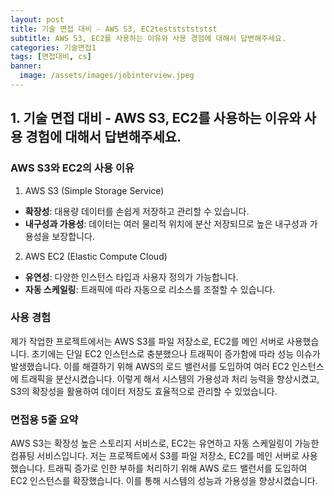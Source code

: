 ```yaml
---
layout: post
title: 기술 면접 대비 - AWS S3, EC2testststststst
subtitle: AWS S3, EC2를 사용하는 이유와 사용 경험에 대해서 답변해주세요.
categories: 기술면접1
tags: [면접대비, cs]
banner:
  image: /assets/images/jobinterview.jpeg
---
```


## 1. 기술 면접 대비 - AWS S3, EC2를 사용하는 이유와 사용 경험에 대해서 답변해주세요.

### AWS S3와 EC2의 사용 이유

1. AWS S3 (Simple Storage Service)
  - **확장성**: 대용량 데이터를 손쉽게 저장하고 관리할 수 있습니다.
  - **내구성과 가용성**: 데이터는 여러 물리적 위치에 분산 저장되므로 높은 내구성과 가용성을 보장합니다.
2. AWS EC2 (Elastic Compute Cloud)
  - **유연성**: 다양한 인스턴스 타입과 사용자 정의가 가능합니다.
  - **자동 스케일링**: 트래픽에 따라 자동으로 리소스를 조절할 수 있습니다.

### 사용 경험

제가 작업한 프로젝트에서는 AWS S3를 파일 저장소로, EC2를 메인 서버로 사용했습니다. 초기에는 단일 EC2 인스턴스로 충분했으나 트래픽이 증가함에 따라 성능 이슈가 발생했습니다. 이를 해결하기 위해 AWS의 로드 밸런서를 도입하여 여러 EC2 인스턴스에 트래픽을 분산시켰습니다. 이렇게 해서 시스템의 가용성과 처리 능력을 향상시켰고, S3의 확장성을 활용하여 데이터 저장도 효율적으로 관리할 수 있었습니다.

### 면접용 5줄 요약

AWS S3는 확장성 높은 스토리지 서비스로, EC2는 유연하고 자동 스케일링이 가능한 컴퓨팅 서비스입니다. 저는 프로젝트에서 S3를 파일 저장소, EC2를 메인 서버로 사용했습니다. 트래픽 증가로 인한 부하를 처리하기 위해 AWS 로드 밸런서를 도입하여 EC2 인스턴스를 확장했습니다. 이를 통해 시스템의 성능과 가용성을 향상시켰습니다.

[1]: https://daringfireball.net/projects/markdown/
[2]: https://www.fileformat.info/info/unicode/char/2163/index.htm
[3]: https://www.markitdown.net/
[4]: https://daringfireball.net/projects/markdown/basics
[5]: https://daringfireball.net/projects/markdown/syntax
